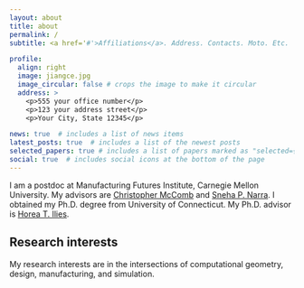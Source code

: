 ```yaml
---
layout: about
title: about
permalink: /
subtitle: <a href='#'>Affiliations</a>. Address. Contacts. Moto. Etc.

profile:
  align: right
  image: jiangce.jpg
  image_circular: false # crops the image to make it circular
  address: >
    <p>555 your office number</p>
    <p>123 your address street</p>
    <p>Your City, State 12345</p>

news: true  # includes a list of news items
latest_posts: true  # includes a list of the newest posts
selected_papers: true # includes a list of papers marked as "selected={true}"
social: true  # includes social icons at the bottom of the page
---
```


I am a postdoc at Manufacturing Futures Institute, Carnegie Mellon University. My advisors are [Christopher McComb](https://engineering.cmu.edu/directory/bios/mccomb-christopher.html) and [Sneha P. Narra](https://www.meche.engineering.cmu.edu/directory/bios/narra-sneha.html). I obtained my Ph.D. degree from University of Connecticut. My Ph.D. advisor is [Horea T. Ilies](https://me.engr.uconn.edu/blog/faculty/ilies-horea-t/).

Research interests
------
My research interests are in the intersections of computational geometry, design, manufacturing, and simulation.
